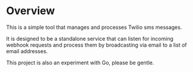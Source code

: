 # Overview

This is a simple tool that manages and processes Twilio sms messages.

It is designed to be a standalone service that can listen for incoming webhook
requests and process them by broadcasting via email to a list of email addresses.

This project is also an experiment with Go, please be gentle.